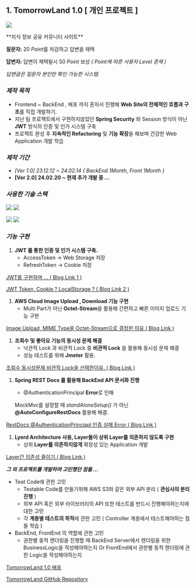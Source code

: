 ## 1. TomorrowLand 1.0 [ 개인 프로젝트 ]

<p>
    <img src="https://github.com/kwon93/TomorrowLandAPI/assets/133971731/27863cfc-40be-4b97-9660-b74701b5aa92">
</p>
**지식 정보 공유 커뮤니티 사이트**

**질문자:** 20 *Point*를 차감하고 답변을 채택

**답변자:** 답변이 채택될시 50 *Point* 보상 *( Point에 따른 사용자 Level 존재 )*

*답변글은 질문자 본인만 확인 가능한 시스템.*

### *제작 목적*

- Frontend ~ BackEnd , 배포 까지 혼자서 진행해 **Web Site의 전체적인 흐름과 구조**를 직접 개발하기.
- 지난 팀 프로젝트에서 구현하지않았던 **Spring Security** 와 Session 방식이 아닌 **JWT** 방식의 인증 및 인가 시스템 구축
- 프로젝트 완성 후 **지속적인 Refactoring** 및 **기능 확장**을 해보며 건강한 Web Application 개발 학습

### ***제작 기간***

- **[Ver 1.0] *23.12.12 ~ 24.02.14** { BackEnd 1Month, Front 1Month }*
- **[Ver 2.0] 24.02.20 ~ 현재 추가 개발 중 …**

### ***사용한 기술 스택***

<p>
    <img src="https://github.com/kwon93/TomorrowLandAPI/assets/133971731/7bce1eac-c77a-43b0-a754-eb57123c658c">
     <img src="https://github.com/kwon93/TomorrowLandAPI/assets/133971731/0e0fcd07-cf75-47a9-9504-8c43eac09598">
</p>

<p>
    <img src="https://github.com/kwon93/TomorrowLandAPI/assets/133971731/8b3c56c8-cd6b-42ef-97d2-3bd8d02f510c">
    <img src="https://github.com/kwon93/TomorrowLandAPI/assets/133971731/e30206a3-e90c-4f47-9e62-e7f48bc82d6b">
</p>



### *기능 구현*

1. **JWT 를 통한 인증 및 인가 시스템 구축.** 
    - AccessToken → Web Storage 저장
    - RefreshToken → Cookie 저장

[JWT를 구현하며 … ( Blog Link 1 )](https://kdh931228.tistory.com/33)

[JWT Token, Cookie ? LocalStorage ? ( Blog Link 2 )](https://kdh931228.tistory.com/79)

1. **AWS Cloud Image Upload , Download 기능 구현**
    - Multi Part가 아닌 **Octet-Stream**을 활용해 간편하고 빠른 이미지 업로드 기능 구현

[Image Upload, MIME Type을 Octet-Stream으로 결정한 이유 ( Blog Link )](https://kdh931228.tistory.com/62)

1. **조회수 및 좋아요 기능의 동시성 문제 해결**
    - 낙관적 Lock 과 비관적 Lock 중 **비관적 Lock** 을 활용해 동시성 문제 해결
    - 성능 테스트를 위해 **Jmeter** 활용.

[조회수 동시성문제 비관적 Lock을 선택한이유. ( Blog Link )](https://kdh931228.tistory.com/46)

1. **Spring REST Docs 를 활용해 BackEnd API 문서화 진행**
    - @AuthenticationPrincipal **Error**로 인해
    
    MockMvc를 설정할 때 *standAloneSetup()* 가 아닌 **@AutoConfigureRestDocs** 활용해 해결.
    

[RestDocs @AuthenticationPrinciapl 인증 실패 Error ( Blog Link )](https://kdh931228.tistory.com/70)

1. **Lyerd Architecture 사용, Layer들이 상위 Layer를 의존하지 않도록 구현**
    - 상위 **Layer를 의존하지않게** 확장성 있는 Application 개발

[Layer간 의존성 줄이기 ( Blog Link )](https://kdh931228.tistory.com/43)

***그 외 프로젝트를 개발하며 고민했던 점들 …***

- Teat Code에 관한 고민
    - Testable Code를 만들기위해 AWS S3와 같은 외부 API 분리 ( **관심사의 분리 진행** )
    - 외부 API 혹은 외부 라이브러리의 API 또한 테스트를 반드시 진행해야하는지에대한 고민
    - 각 **계층별 테스트의 목적**에 관한 고민 ( Controller 계층에서 테스트해야하는 점들 학습 )
- BackEnd, FrontEnd 의 역할에 관한 고민
    - 권한별 동적 렌더링을 진행할 때 BackEnd Server에서 렌더링을 위한 BusinessLogic을 작성해야하는지 Or FrontEnd에서 권한별 동적 렌더링에 관한 Logic을 작성해야하는지

[TomorrowLand 1.0 배포](http://tomorrow-front.s3-website.ap-northeast-2.amazonaws.com/)

[TomorrowLand GitHub Repository](https://github.com/kwon93/TomorrowLandAPI)
